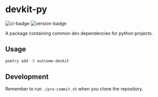 # devkit-py
![ci-badge](https://github.com/outcome-co/devkit-py/workflows/Release/badge.svg?branch=v4.1.0) ![version-badge](https://img.shields.io/badge/version-4.1.0-brightgreen)

A package containing common dev dependencies for python projects.

## Usage

```sh
poetry add -D outcome-devkit
```

## Development

Remember to run `./pre-commit.sh` when you clone the repository.
